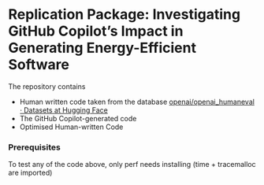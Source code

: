 # Replication Package: Investigating GitHub Copilot’s Impact in Generating Energy-Efficient Software

The repository contains

- Human written code taken from the database [openai/openai_humaneval · Datasets at Hugging Face](https://huggingface.co/datasets/openai/openai_humaneval)
- The GitHub Copilot-generated code
- Optimised Human-written Code

### Prerequisites
To test any of the code above, only perf needs installing (time + tracemalloc are imported) 


